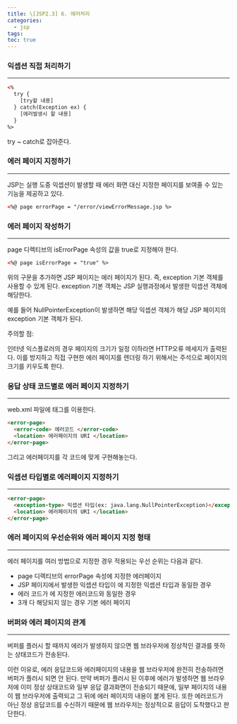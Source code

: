 ```yaml
---
title: \[JSP2.3] 6. 에러처리
categories: 
  - jsp
tags: 
toc: true
---
```


### 익셉션 직접 처리하기

---

```html
<%
  try {
    [try할 내용]
  } catch(Exception ex) {
    [에러발생시 할 내용]
  }
%>
```

try ~ catch로 잡아준다.

### 에러 페이지 지정하기

---

JSP는 실행 도중 익셉션이 발생할 때 에러 화면 대신 지정한 페이지를 보여줄 수 있는 기능을 제공하고 있다.

```html
<%@ page errorPage = "/error/viewErrorMessage.jsp %>
```

### 에러 페이지 작성하기

---

page 디렉티브의 isErrorPage 속성의 값을 true로 지정해야 한다.

```html
<%@ page isErrorPage = "true" %>
```

위의 구문을 추가하면 JSP 페이지는 에러 페이지가 된다. 즉, exception 기본 객체를 사용할 수 있게 된다. exception 기본 객체는 JSP 실행과정에서 발생한 익셉션 객체에 해당한다.

예를 들어 NullPointerException이 발생하면 해당 익셉션 객체가 해당 JSP 페이지의 exception 기본 객체가 된다.

주의할 점:

인터넷 익스플로러의 경우 페이지의 크기가 일정 이하라면 HTTP오류 메세지가 출력된다. 이를 방지하고 직접 구현한 에러 페이지를 렌더링 하기 위해서는 주석으로 페이지의 크기를 키우도록 한다.

### 응답 상태 코드별로 에러 페이지 지정하기

---

web.xml 파일에 <error-page> 태그를 이용한다.

```html
<error-page>
  <error-code> 에러코드 </error-code>
  <location> 에러페이지의 URI </location>
</error-page>
```

그리고 에러페이지를 각 코드에 맞게 구현해놓는다.

### 익셉션 타입별로 에러페이지 지정하기

---

```html
<error-page>
  <exception-type> 익셉션 타입(ex: java.lang.NullPointerException)</exception-type>
  <location> 에러페이지의 URI </location>
</error-page>
```

### 에러 페이지의 우선순위와 에러 페이지 지정 형태

---

에러 페이지를 여러 방법으로 지정한 경우 적용되는 우선 순위는 다음과 같다.

- page 디렉티브의 errorPage 속성에 지정한 에러페이지
- JSP 페이지에서 발생한 익셉션 타입이 <exception-type>에 지정한 익셉션 타입과 동일한 경우
- 에러 코드가 <error-code>에 지정한 에러코드와 동일한 경우
- 3개 다 해당되지 않는 경우 기본 에러 페이지

### 버퍼와 에러 페이지의 관계

---

버퍼를 플러시 할 때까지 에러가 발생하지 않으면 웹 브라우저에 정상적인 결과를 뜻하는 상태코드가 전송된다.

이런 이유로, 에러 응답코드와 에러페이지의 내용을 웹 브라우저에 완전히 전송하려면 버퍼가 플러시 되면 안 된다. 만약 버퍼가 플러시 된 이후에 에러가 발생하면 웹 브라우저에 이미 정상 상태코드와 일부 응답 결과화면이 전송되기 때문에, 일부 페이지의 내용이 웹 브라우저에 출력되고 그 뒤에 에러 페이지의 내용이 붙게 된다. 또한 에러코드가 아닌 정상 응답코드를 수신하기 때문에 웹 브라우저는 정상적으로 응답이 도착했다고 판단한다.